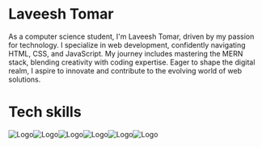 # Laveesh Tomar
As a computer science student, I'm Laveesh Tomar, driven by my passion for technology. I specialize in web development, confidently navigating HTML, CSS, and JavaScript. My journey includes mastering the MERN stack, blending creativity with coding expertise. Eager to shape the digital realm, I aspire to innovate and contribute to the evolving world of web solutions.

# Tech skills

![Logo](https://img.shields.io/badge/HTML5-E34F26.svg?style=for-the-badge&logo=HTML5&logoColor=white)![Logo](https://img.shields.io/badge/CSS3-1572B6.svg?style=for-the-badge&logo=CSS3&logoColor=white)![Logo](https://img.shields.io/badge/JavaScript-F7DF1E.svg?style=for-the-badge&logo=JavaScript&logoColor=black)![Logo](https://img.shields.io/badge/Node.js-339933.svg?style=for-the-badge&logo=nodedotjs&logoColor=white)![Logo](https://img.shields.io/badge/Express-000000.svg?style=for-the-badge&logo=Express&logoColor=white)![Logo](https://img.shields.io/badge/MongoDB-47A248.svg?style=for-the-badge&logo=MongoDB&logoColor=white)




